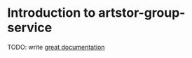 # Introduction to artstor-group-service

TODO: write [great documentation](http://jacobian.org/writing/what-to-write/)
